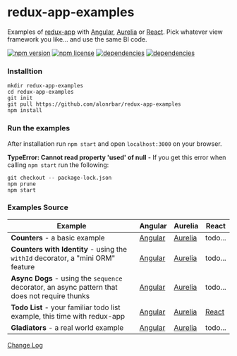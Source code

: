 # redux-app-examples

Examples of [redux-app](https://github.com/alonrbar/redux-app) with [Angular](https://angular.io), [Aurelia](http://aurelia.io/) or [React](https://reactjs.org/). Pick whatever view framework you like... and use the same BI code.

[![npm version](https://img.shields.io/npm/v/redux-app-examples.svg)](https://www.npmjs.com/package/redux-app-examples)
[![npm license](https://img.shields.io/npm/l/redux-app-examples.svg)](https://www.npmjs.com/package/redux-app-examples)
[![dependencies](https://david-dm.org/alonrbar/redux-app-examples.svg)](https://github.com/alonrbar/redux-app-examples)
[![dependencies](https://david-dm.org/alonrbar/redux-app-examples/dev-status.svg)](https://github.com/alonrbar/redux-app-examples)

### Installtion

```shell
mkdir redux-app-examples
cd redux-app-examples
git init
git pull https://github.com/alonrbar/redux-app-examples
npm install
```

### Run the examples

After installation run `npm start` and open `localhost:3000` on your browser.

**TypeError: Cannot read property 'used' of null** - If you get this error when calling `npm start` run the following:

```shell
git checkout -- package-lock.json
npm prune
npm start
```

### Examples Source

| Example | Angular | Aurelia | React |
|---------|---------|---------|-------|
| **Counters** - a basic example | [Angular][angular-counters] | [Aurelia][aurelia-counters] | todo... |
| **Counters with Identity** - using the `withId` decorator, a "mini ORM" feature | [Angular][angular-withId] | [Aurelia][aurelia-withId] | todo... |
| **Async Dogs** - using the `sequence` decorator, an async pattern that does not require thunks | [Angular][angular-sequence] | [Aurelia][aurelia-sequence] | todo... |
| **Todo List** - your familiar todo list example, this time with redux-app | [Angular][angular-todo] | [Aurelia][aurelia-todo] | [React][react-todo] |
| **Gladiators** - a real world example | [Angular][angular-gladiators] | [Aurelia][aurelia-gladiators] | todo... |

[Change Log](https://github.com/alonrbar/redux-app-examples/blob/master/CHANGELOG.md)

  [angular-counters]: https://github.com/alonrbar/redux-app-examples/tree/master/src/angular/counters
  [aurelia-counters]: https://github.com/alonrbar/redux-app-examples/tree/master/src/aurelia/counters
  [angular-withId]: https://github.com/alonrbar/redux-app-examples/tree/master/src/angular/withId
  [aurelia-withId]: https://github.com/alonrbar/redux-app-examples/tree/master/src/aurelia/withId
  [angular-sequence]: https://github.com/alonrbar/redux-app-examples/tree/master/src/angular/sequence
  [aurelia-sequence]: https://github.com/alonrbar/redux-app-examples/tree/master/src/aurelia/sequence
  [angular-todo]: https://github.com/alonrbar/redux-app-examples/tree/master/src/angular/todo
  [aurelia-todo]: https://github.com/alonrbar/redux-app-examples/tree/master/src/aurelia/todo
  [react-todo]: https://github.com/alonrbar/redux-app-examples/tree/develop/src/react/todo
  [angular-gladiators]: https://github.com/alonrbar/redux-app-examples/tree/master/src/angular/gladiators
  [aurelia-gladiators]: https://github.com/alonrbar/redux-app-examples/tree/master/src/aurelia/gladiators